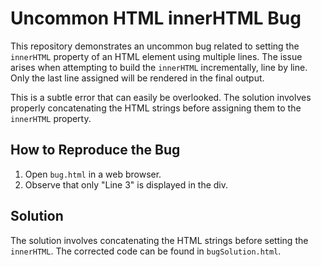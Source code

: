 # Uncommon HTML innerHTML Bug

This repository demonstrates an uncommon bug related to setting the `innerHTML` property of an HTML element using multiple lines.  The issue arises when attempting to build the `innerHTML` incrementally, line by line. Only the last line assigned will be rendered in the final output.

This is a subtle error that can easily be overlooked. The solution involves properly concatenating the HTML strings before assigning them to the `innerHTML` property. 

## How to Reproduce the Bug

1. Open `bug.html` in a web browser.
2. Observe that only "Line 3" is displayed in the div.

## Solution

The solution involves concatenating the HTML strings before setting the `innerHTML`. The corrected code can be found in `bugSolution.html`.